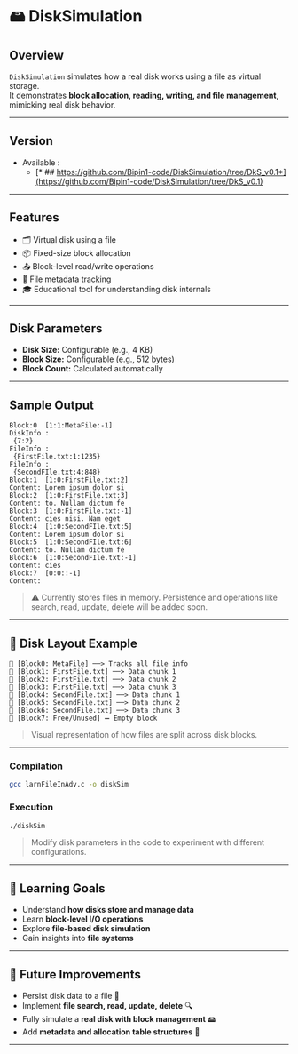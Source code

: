 # 🖴 DiskSimulation

## Overview
`DiskSimulation` simulates how a real disk works using a file as virtual storage.  
It demonstrates **block allocation, reading, writing, and file management**, mimicking real disk behavior.

---
## Version
- Available :
  -  [* ## https://github.com/Bipin1-code/DiskSimulation/tree/DkS_v0.1*](https://github.com/Bipin1-code/DiskSimulation/tree/DkS_v0.1) 
---
## Features
- 🗂 Virtual disk using a file  
- 📦 Fixed-size block allocation  
- 📤 Block-level read/write operations  
- 📝 File metadata tracking  
- 🎓 Educational tool for understanding disk internals  

---

## Disk Parameters
- **Disk Size:** Configurable (e.g., 4 KB)  
- **Block Size:** Configurable (e.g., 512 bytes)  
- **Block Count:** Calculated automatically  

---

## Sample Output
```
Block:0  [1:1:MetaFile:-1]
DiskInfo :
 {7:2}
FileInfo :
 {FirstFile.txt:1:1235}
FileInfo :
 {SecondFIle.txt:4:848}
Block:1  [1:0:FirstFile.txt:2]
Content: Lorem ipsum dolor si
Block:2  [1:0:FirstFile.txt:3]
Content: to. Nullam dictum fe
Block:3  [1:0:FirstFile.txt:-1]
Content: cies nisi. Nam eget
Block:4  [1:0:SecondFIle.txt:5]
Content: Lorem ipsum dolor si
Block:5  [1:0:SecondFIle.txt:6]
Content: to. Nullam dictum fe
Block:6  [1:0:SecondFIle.txt:-1]
Content: cies
Block:7  [0:0::-1]
Content: 
```
> ⚠️ Currently stores files in memory. Persistence and operations like search, read, update, delete will be added soon.

---

## 🧩 Disk Layout Example
```
🔹 [Block0: MetaFile] ──> Tracks all file info
🔹 [Block1: FirstFile.txt] ──> Data chunk 1
🔹 [Block2: FirstFile.txt] ──> Data chunk 2
🔹 [Block3: FirstFile.txt] ──> Data chunk 3
🔹 [Block4: SecondFile.txt] ──> Data chunk 1
🔹 [Block5: SecondFile.txt] ──> Data chunk 2
🔹 [Block6: SecondFile.txt] ──> Data chunk 3
🔹 [Block7: Free/Unused] ➖ Empty block
```
> Visual representation of how files are split across disk blocks.

---

### Compilation
```bash
gcc larnFileInAdv.c -o diskSim
```

### Execution
```bash
./diskSim
```
> Modify disk parameters in the code to experiment with different configurations.

---

## 🎯 Learning Goals
- Understand **how disks store and manage data**  
- Learn **block-level I/O operations**  
- Explore **file-based disk simulation**  
- Gain insights into **file systems**

---

## 🔮 Future Improvements
- Persist disk data to a file 💾  
- Implement **file search, read, update, delete** 🔍  
- Fully simulate a **real disk with block management** 🖴  
- Add **metadata and allocation table structures** 📑  

---

